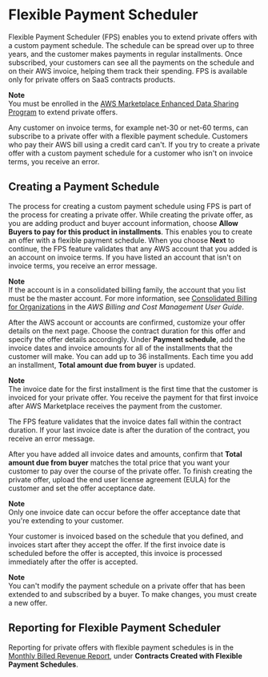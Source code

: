 # Flexible Payment Scheduler<a name="flexible-payment-scheduler"></a>

Flexible Payment Scheduler \(FPS\) enables you to extend private offers with a custom payment schedule\. The schedule can be spread over up to three years, and the customer makes payments in regular installments\. Once subscribed, your customers can see all the payments on the schedule and on their AWS invoice, helping them track their spending\. FPS is available only for private offers on SaaS contracts products\.

**Note**  
You must be enrolled in the [AWS Marketplace Enhanced Data Sharing Program](https://docs.aws.amazon.com/marketplace/latest/userguide/enhanced-data-sharing.html) to extend private offers\. 

Any customer on invoice terms, for example net\-30 or net\-60 terms, can subscribe to a private offer with a flexible payment schedule\. Customers who pay their AWS bill using a credit card can't\. If you try to create a private offer with a custom payment schedule for a customer who isn't on invoice terms, you receive an error\. 

## Creating a Payment Schedule<a name="creating-a-payment-schedule"></a>

The process for creating a custom payment schedule using FPS is part of the process for creating a private offer\. While creating the private offer, as you are adding product and buyer account information, choose **Allow Buyers to pay for this product in installments**\. This enables you to create an offer with a flexible payment schedule\. When you choose **Next** to continue, the FPS feature validates that any AWS account that you added is an account on invoice terms\. If you have listed an account that isn't on invoice terms, you receive an error message\. 

**Note**  
 If the account is in a consolidated billing family, the account that you list must be the master account\. For more information, see [Consolidated Billing for Organizations](https://docs.aws.amazon.com/awsaccountbilling/latest/aboutv2/consolidated-billing.html) in the *AWS Billing and Cost Management User Guide*\. 

After the AWS account or accounts are confirmed, customize your offer details on the next page\. Choose the contract duration for this offer and specify the offer details accordingly\. Under **Payment schedule**, add the invoice dates and invoice amounts for all of the installments that the customer will make\. You can add up to 36 installments\. Each time you add an installment, **Total amount due from buyer** is updated\. 

**Note**  
The invoice date for the first installment is the first time that the customer is invoiced for your private offer\. You receive the payment for that first invoice after AWS Marketplace receives the payment from the customer\. 

The FPS feature validates that the invoice dates fall within the contract duration\. If your last invoice date is after the duration of the contract, you receive an error message\. 

After you have added all invoice dates and amounts, confirm that **Total amount due from buyer** matches the total price that you want your customer to pay over the course of the private offer\. To finish creating the private offer, upload the end user license agreement \(EULA\) for the customer and set the offer acceptance date\. 

**Note**  
Only one invoice date can occur before the offer acceptance date that you're extending to your customer\. 

Your customer is invoiced based on the schedule that you defined, and invoices start after they accept the offer\. If the first invoice date is scheduled before the offer is accepted, this invoice is processed immediately after the offer is accepted\. 

**Note**  
You can't modify the payment schedule on a private offer that has been extended to and subscribed by a buyer\. To make changes, you must create a new offer\. 

## Reporting for Flexible Payment Scheduler<a name="fps-reporting"></a>

Reporting for private offers with flexible payment schedules is in the [Monthly Billed Revenue Report](https://docs.aws.amazon.com/marketplace/latest/userguide/monthly-billed-revenue-report.html), under **Contracts Created with Flexible Payment Schedules**\. 